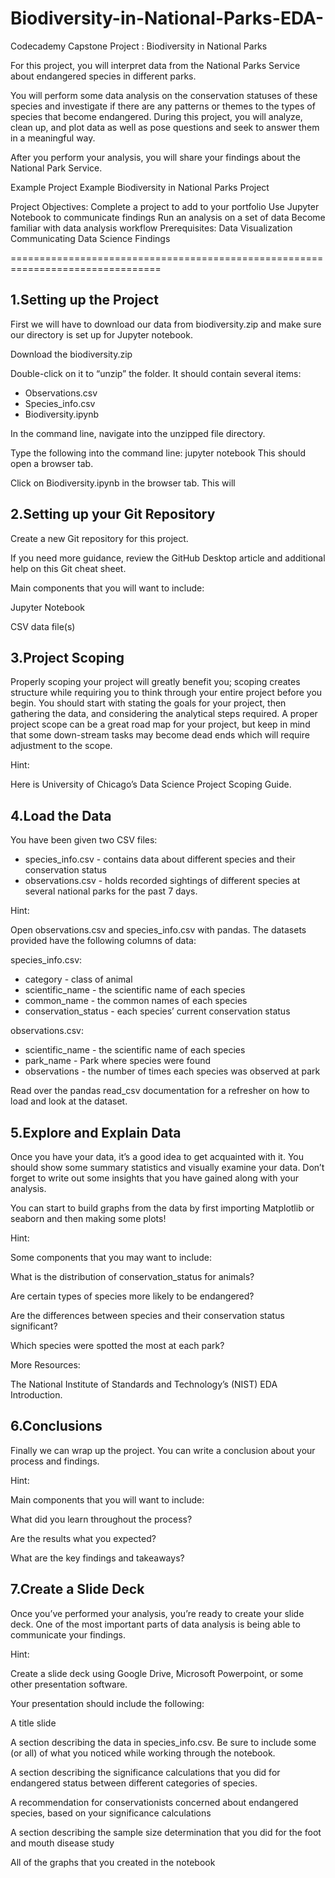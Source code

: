 # Biodiversity-in-National-Parks-EDA-
Codecademy Capstone Project : Biodiversity in National Parks  

For this project, you will interpret data from the National Parks Service about endangered species in different parks.

You will perform some data analysis on the conservation statuses of these species and investigate if there are any patterns or themes to the types of species that become endangered. During this project, you will analyze, clean up, and plot data as well as pose questions and seek to answer them in a meaningful way.

After you perform your analysis, you will share your findings about the National Park Service.

Example Project
Example Biodiversity in National Parks Project

Project Objectives:
Complete a project to add to your portfolio
Use Jupyter Notebook to communicate findings
Run an analysis on a set of data
Become familiar with data analysis workflow
Prerequisites:
Data Visualization
Communicating Data Science Findings

================================================================================

## 1.Setting up the Project

First we will have to download our data from biodiversity.zip and make sure our directory is set up for Jupyter notebook.


Download the biodiversity.zip

Double-click on it to “unzip” the folder. It should contain several items:
- Observations.csv
- Species_info.csv
- Biodiversity.ipynb

In the command line, navigate into the unzipped file directory.


Type the following into the command line: jupyter notebook This should open a browser tab.


Click on Biodiversity.ipynb in the browser tab. This will


## 2.Setting up your Git Repository

Create a new Git repository for this project.


If you need more guidance, review the GitHub Desktop article and additional help on this Git cheat sheet.


Main components that you will want to include:


Jupyter Notebook

CSV data file(s)


## 3.Project Scoping


Properly scoping your project will greatly benefit you; scoping creates structure while requiring you to think through your entire project before you begin. You should start with stating the goals for your project, then gathering the data, and considering the analytical steps required. A proper project scope can be a great road map for your project, but keep in mind that some down-stream tasks may become dead ends which will require adjustment to the scope.


Hint:

Here is University of Chicago’s Data Science Project Scoping Guide.


## 4.Load the Data

You have been given two CSV files:

- species_info.csv - contains data about different species and their conservation status
- observations.csv - holds recorded sightings of different species at several national parks for the past 7 days.


Hint:

Open observations.csv and species_info.csv with pandas. The datasets provided have the following columns of data:


species_info.csv:

- category - class of animal
- scientific_name - the scientific name of each species
- common_name - the common names of each species
- conservation_status - each species’ current conservation status

observations.csv:

- scientific_name - the scientific name of each species
- park_name - Park where species were found
- observations - the number of times each species was observed at park

Read over the pandas read_csv documentation for a refresher on how to load and look at the dataset.


## 5.Explore and Explain Data

Once you have your data, it’s a good idea to get acquainted with it. You should show some summary statistics and visually examine your data. Don’t forget to write out some insights that you have gained along with your analysis.


You can start to build graphs from the data by first importing Matplotlib or seaborn and then making some plots!


Hint:

Some components that you may want to include:



What is the distribution of conservation_status for animals?

Are certain types of species more likely to be endangered?

Are the differences between species and their conservation status significant?

Which species were spotted the most at each park?

More Resources:


The National Institute of Standards and Technology’s (NIST) EDA Introduction.


## 6.Conclusions

Finally we can wrap up the project. You can write a conclusion about your process and findings.


Hint:

Main components that you will want to include:


What did you learn throughout the process?

Are the results what you expected?

What are the key findings and takeaways?


## 7.Create a Slide Deck

Once you’ve performed your analysis, you’re ready to create your slide deck. One of the most important parts of data analysis is being able to communicate your findings.


Hint:

Create a slide deck using Google Drive, Microsoft Powerpoint, or some other presentation software.


Your presentation should include the following:

A title slide


A section describing the data in species_info.csv. Be sure to include some (or all) of what you noticed while working through the notebook.


A section describing the significance calculations that you did for endangered status between different categories of species.

A recommendation for conservationists concerned about endangered species, based on your significance calculations

A section describing the sample size determination that you did for the foot and mouth disease study

All of the graphs that you created in the notebook
